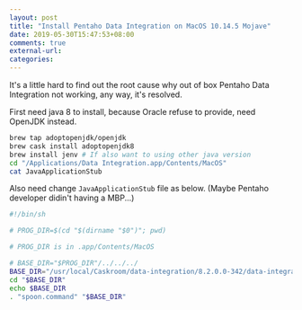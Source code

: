 ```yaml
---
layout: post
title: "Install Pentaho Data Integration on MacOS 10.14.5 Mojave"
date: 2019-05-30T15:47:53+08:00
comments: true
external-url:
categories:
---
```


It's a little hard to find out the root cause why out of box Pentaho Data Integration not working, any way, it's resolved.

First need java 8 to install, because Oracle refuse to provide, need OpenJDK instead.

```bash
brew tap adoptopenjdk/openjdk
brew cask install adoptopenjdk8
brew install jenv # If also want to using other java version
cd "/Applications/Data Integration.app/Contents/MacOS"
cat JavaApplicationStub
```
Also need change `JavaApplicationStub` file as below. (Maybe Pentaho developer didin't having a MBP...)

```sh
#!/bin/sh

# PROG_DIR=$(cd "$(dirname "$0")"; pwd)

# PROG_DIR is in .app/Contents/MacOS

# BASE_DIR="$PROG_DIR"/../../../
BASE_DIR="/usr/local/Caskroom/data-integration/8.2.0.0-342/data-integration"
cd "$BASE_DIR"
echo $BASE_DIR
. "spoon.command" "$BASE_DIR"
```
